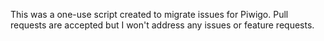 This was a one-use script created to migrate issues for Piwigo. Pull requests are accepted but I won't address any issues or feature requests.
